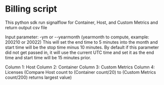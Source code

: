 # Billing script

This python sdk run signalflow for Container, Host, and Custom Metrics and return output csv file

Input parameter:
-ym or --yearmonth (yearmonth to compute, example: 200210 or 20022)
	This will set the end time to 5 minutes into the month and start time will be the stop time minus 10 minutes.
	By default if this parameter did not get passed in, it will use the current UTC time and set it as the end time and start time will be 15 minutes prior.

Column 1: Host
Column 2: Container
Column 3: Custom Metrics
Column 4: Licenses (Compare Host count to (Container count/20) to (Custom Metrics count/200) returns largest value)

